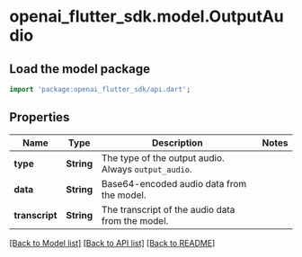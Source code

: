 # openai_flutter_sdk.model.OutputAudio

## Load the model package
```dart
import 'package:openai_flutter_sdk/api.dart';
```

## Properties
Name | Type | Description | Notes
------------ | ------------- | ------------- | -------------
**type** | **String** | The type of the output audio. Always `output_audio`.  | 
**data** | **String** | Base64-encoded audio data from the model.  | 
**transcript** | **String** | The transcript of the audio data from the model.  | 

[[Back to Model list]](../README.md#documentation-for-models) [[Back to API list]](../README.md#documentation-for-api-endpoints) [[Back to README]](../README.md)



